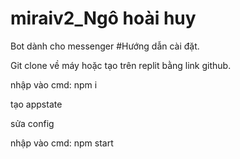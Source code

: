 # miraiv2_Ngô hoài huy
Bot dành cho messenger
#Hướng dẫn cài đặt. 

Git clone về máy hoặc tạo trên replit bằng link github.

nhập vào cmd: npm i

tạo appstate 

sửa config

nhập vào cmd: npm start
